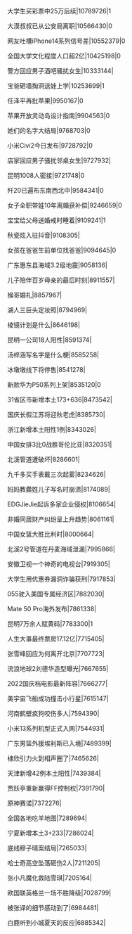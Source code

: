 大学生买彩票中25万后续|10789726|1

大漠叔叔已从公安局离职|10566430|0

网友吐槽iPhone14系列信号差|10552379|0

全国大学文化程度人口超2亿|10425198|0

警方回应男子酒吧骚扰女生|10333144|

宝爸砸墙掏洞送娃上学|10253699|1

任泽平再批苹果|9950167|0

苹果开放灵动岛设计指南|9904563|0

她们的名字大结局|9768703|0

小米Civi2今日发布|9728792|0

店家回应男子骚扰邻桌女生|9727932|

昆明1008人密接|9721748|0

歼20已遍布东南西北中|9584341|0

女子全职带娃10年离婚获补偿|9246659|0

宝宝给父母送婚戒时睡着|9109241|1

秋瓷炫入驻抖音|9108305|

女孩在爸爸生前单位找爸爸|9094645|0

广东惠东县海域3.2级地震|9058136|

儿子陪伴百岁母亲的最后时刻|8911557|

猴哥婚礼|8857967|

湖人三巨头定妆照|8794969|

棱镜计划是什么|8646198|

昆明一公司18人阳性|8591374|

汤梓涵写名字是什么梗|8585258|

冰墩墩线下将停售|8541278|

新款华为P50系列上架|8535120|0

31省区市新增本土173+636|8473542|

国庆长假江苏将迎秋老虎|8385730|

浙江新增本土阳性1例|8343026|

中国女排3比0战胜哥伦比亚|8320351|

北溪管道遭破坏|8286601|

九千多买手表戴三次起雾|8234626|

妈妈教爨姓儿子写名时崩溃|8174089|

EDGJieJie起诉多家企业侵权|8106654|

非婚同居财产纠纷呈上升趋势|8061161|

中国女篮大胜比利时|8000664|

北溪2号管道在丹麦海域泄漏|7995866|

安徽卫视一个神奇的电视台|7919305|

大学生用优惠券漏洞诈骗获刑|7917853|

055驶入美国专属经济区|7882030|

Mate 50 Pro海外发布|7861338|

昆明7万余人赋黄码|7783300|1

人生大事最终票房17.12亿|7715405|

张雪峰回应为何离开北京|7707723|

流浪地球2刘德华造型曝光|7667655|

2022国庆档电影最新阵容|7666277|

美宇宙飞船成功撞击小行星|7615147|

河南鹤壁疯狗咬伤多人|7594390|

小米13系列机型正式入网|7544931|

广东男篮外援埃利斯已入境|7489399|

棣欣引力火到相声圈了|7465626|

天津新增42例本土阳性|7439384|

贾跃亭重新赢得FF控制权|7391790|

原神赛诺|7372276|

全国各地吃羊地图|7289694|

宁夏新增本土3+233|7286024|

底线穆子晴案结局|7265033|

哈士奇高空坠落砸伤2人|7211205|

张小凡魔化救陆雪琪|7205164|

欧国联英格兰一场不胜降级|7028799|

被张译的细节感动到了|6984481|

白鹿听到小城夏天的反应|6885342|

